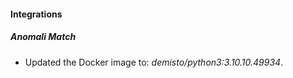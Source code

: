 #### Integrations
##### Anomali Match
- Updated the Docker image to: *demisto/python3:3.10.10.49934*.
